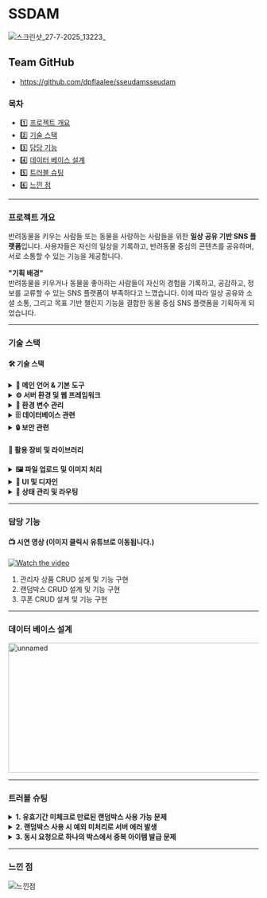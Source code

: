 # SSDAM
![스크린샷_27-7-2025_13223_](https://github.com/user-attachments/assets/7e10324a-9e41-4b6d-97f4-7fe313ebcca0)

## Team GitHub
- https://github.com/dpflaalee/sseudamsseudam

### 목차
- 1️⃣ [프로젝트 개요](#프로젝트-개요)
- 2️⃣ [기술 스택](#기술-스택)
- 3️⃣ [담당 기능](#담당-기능)
- 4️⃣ [데이터 베이스 설계](#데이터-베이스-설계)
- 5️⃣ [트러블 슈팅](#트러블-슈팅)
- 6️⃣ [느낀 점](#느낀-점)
<hr/>

### 프로젝트 개요
반려동물을 키우는 사람들 또는 동물을 사랑하는 사람들을 위한 **일상 공유 기반 SNS 플랫폼**입니다.
사용자들은 자신의 일상을 기록하고, 반려동물 중심의 콘텐츠를 공유하며, 서로 소통할 수 있는 기능을 제공합니다.

**"기획 배경"** <br/>
반려동물을 키우거나 동물을 좋아하는 사람들이 자신의 경험을 기록하고, 공감하고, 정보를 교류할 수 있는 SNS 플랫폼이 부족하다고 느꼈습니다.
이에 따라 일상 공유와 소셜 소통, 그리고 목표 기반 챌린지 기능을 결합한 동물 중심 SNS 플랫폼을 기획하게 되었습니다.
<hr/>

### 기술 스택

#### 🛠️ 기술 스택
<details>
  <summary><strong>📌 메인 언어 & 기본 도구</strong></summary>
  • Node.js 1.0.0 <br/>
  • React 18.3.1 <br/>
  • JavaScript
</details>
<details>
  <summary><strong>⚙️ 서버 환경 및 웹 프레임워크</strong></summary>
  • Express 5.1.0 <br/>
  • Next.js 13.4.13 <br/>
  • Nodemon 2.0.22
</details>
<details>
  <summary><strong>📁 환경 변수 관리</strong></summary>
  • dotenv 16.5.0 
</details>
<details>
  <summary><strong>🗄️ 데이터베이스 관련</strong></summary>
  • MySQL 3.14.1 <br/>
  • Sequelize 6.37.7 <br/>
  • Sequelize CLI 6.6.3 <br/>
  • Axios 1.9.0
</details>
<details>
  <summary><strong>🔒 보안 관련</strong></summary>
  • bcrypt 6.0.0 <br/>
  • passport 0.7.0 <br/>
  • passport-local 1.0.0 <br/>
  • CORS 2.8.5
</details>

#### 🧰 활용 장비 및 라이브러리
<details>
  <summary><strong>🖼️ 파일 업로드 및 이미지 처리</strong></summary>
  • Multer 2.0.1 <br/>
  • react-slick 0.30.3
</details>
<details>
  <summary><strong>🎨 UI 및 디자인</strong></summary>
  • Ant Design 4.24.16 <br/>
  • ant-design/icons 6.0.0 <br/>
  • styled-components 5.3.11 <br/>
  • react-calendar 6.0.0 <br/>
  • react-cookie 8.0.1
</details>
<details>
  <summary><strong>🔄 상태 관리 및 라우팅</strong></summary>
  • Redux 4.0.5 <br/>
  • Redux-Saga 1.1.3 <br/>
  • react-redux 8.0.5 <br/>
  • next-redux-wrapper 7.0.0 <br/>
  • react-router-dom 7.6.2
</details>
<hr/>

### 담당 기능
#### 📺 시연 영상 (이미지 클릭시 유튜브로 이동됩니다.)

[![Watch the video](https://github.com/user-attachments/assets/849e4806-7c1e-4a26-b407-a34dcc83ce01)](https://www.youtube.com/watch?v=wXk6alDPh-4)

1. 관리자 상품 CRUD 설계 및 기능 구현
2. 랜덤박스  CRUD 설계 및 기능 구현
3. 쿠폰 CRUD 설계 및 기능 구현

<hr/>

### 데이터 베이스 설계

<img width="512" height="261" alt="unnamed" src="https://github.com/user-attachments/assets/3b237117-1680-42ef-9137-5e557f416d69" />

<hr/>

### 트러블 슈팅
<details>
  <summary><strong>1. 유효기간 미체크로 만료된 랜덤박스 사용 가능 문제</strong></summary>
  • <strong>문제 상황</strong>: usedAt 또는 dueAt 필드에 대한 유효성 검증 누락으로 만료된 랜덤박스를 계속 사용할 수 있었음 <br/>
  • <strong>원인 분석</strong>: 서버 로직에서 만료 여부 확인 조건 누락, 프론트엔드 만료 알림 기능 미흡 <br/>
  • <strong>해결 방법</strong>: <br/>
    o 백엔드: 랜덤박스 사용 API에서 dueAt 날짜를 필수 검사하도록 로직 강화 <br/>
    o 프론트엔드: 만료된 박스를 ‘사용 불가’ 상태로 UI 표시 및 사용 시도 시 경고 메시지출력 <br/>
  • <strong>효과</strong>: 만료된 박스 사용 사전 방지, 사용자 혼란 최소화
</details>

<details>
  <summary><strong>2. 랜덤박스 사용 시 예외 미처리로 서버 에러 발생</strong></summary>
  • <strong>문제 상황</strong>: 존재하지 않는 issuedBoxId 또는 잘못된 사용자 ID 요청 시 서버가 500 Internal Server Error 반환, 클라이언트에 명확한 오류 안내 없음 <br/>
  • <strong>원인 분석</strong>: 입력값 검증과 권한 확인 로직 부재, 예외 처리 미흡으로 서버 예외가 터짐 <br/>
  • <strong>해결 방법</strong>: <br/>
  o 요청값 Null 체크 및 유효성 검증 로직 추가 <br/>
  o 사용자 권한 검증으로 요청자의 사용 권한 확인 <br/>
  o IllegalArgumentException 및 커스텀 예외 처리기로 명확한 오류 메시지와 HTTP 상태 코드 전달 <br/>
   • <strong>효과</strong>: 안정적 서버 운영과 명확한 에러 안내로 사용자 경험 개선
</details>

<details>
  <summary><strong>3. 동시 요청으로 하나의 박스에서 중복 아이템 발급 문제</strong></summary>
  • <strong>문제 상황</strong>: 여러 탭 또는 동시 요청 시 같은 랜덤박스에서 복수 아이템 중복 발급 현상 발생 <br/>
  • <strong>원인 분석</strong>: sedAt 체크 없이 동시 여러 트랜잭션 처리로 경쟁 상태 발생 <br/>
  • <strong>해결 방법</strong>: <br/>
  o 트랜잭션 내에서 usedAt 필드가 null인지 선점하여 체크 <br/>
  o 조건 만족 시에만 업데이트 및 아이템 발급 처리 수행 <br/>
  o 데이터베이스 락 또는 Optimistic Locking 도입 고려 <br/>
   • <strong>효과</strong>: 중복 발급 방지 및 데이터 무결성 확보
</details>
<hr/>

### 느낀 점

![느낀점](https://github.com/user-attachments/assets/050ba167-c3e6-4008-b79a-27c8ed9c0735)
